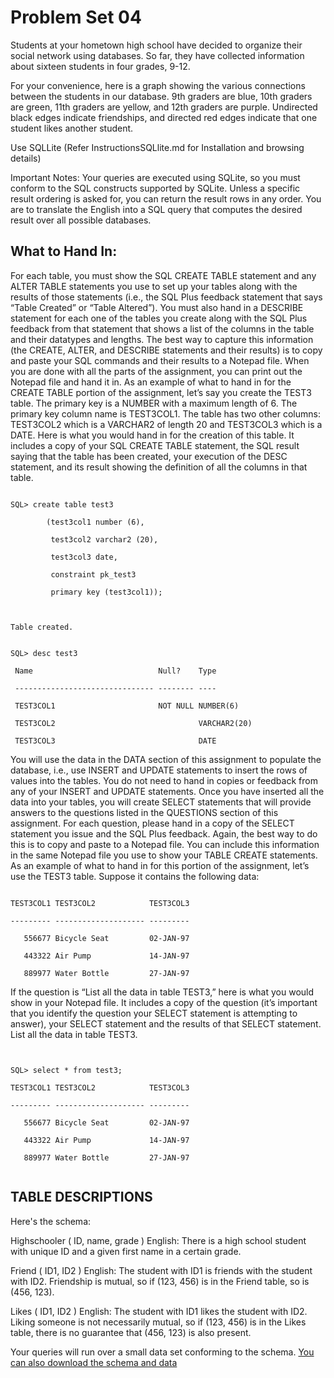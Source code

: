 Problem Set 04
==============

Students at your hometown high school have decided to organize their social network using databases. 
So far, they have collected information about sixteen students in four grades, 9-12. 

For your convenience, here is a graph showing the various connections between the students in our database. 
9th graders are blue, 10th graders are green, 11th graders are yellow, and 12th graders are purple. 
Undirected black edges indicate friendships, and directed red edges indicate that one student likes another student.

Use SQLLite (Refer InstructionsSQLlite.md for Installation and browsing details)

Important Notes:
Your queries are executed using SQLite, so you must conform to the SQL constructs supported by SQLite.
Unless a specific result ordering is asked for, you can return the result rows in any order.
You are to translate the English into a SQL query that computes the desired result over all possible databases. 

What to Hand In:
---------------

For each table, you must show the SQL CREATE TABLE statement and any ALTER TABLE statements you use to set up your tables along with the results of those statements (i.e., the SQL Plus feedback statement that says “Table Created” or “Table Altered”). You must also hand in a DESCRIBE statement for each one of the tables you create along with the SQL Plus feedback from that statement that shows a list of the columns in the table and their datatypes and lengths.
The best way to capture this information (the CREATE, ALTER, and DESCRIBE statements and their results) is to copy and paste your SQL commands and their results to a Notepad file. When you are done with all the parts of the assignment, you can print out the Notepad file and hand it in. As an example of what to hand in for the CREATE TABLE portion of the assignment, let’s say you create the TEST3 table. The primary key is a NUMBER with a maximum length of 6. The primary key column name is TEST3COL1. The table has two other columns: TEST3COL2 which is a VARCHAR2 of length 20 and TEST3COL3 which is a DATE.
Here is what you would hand in for the creation of this table. It includes a copy of your SQL CREATE TABLE statement, the SQL result saying that the table has been created, your execution of the DESC statement, and its result showing the definition of all the columns in that table.

```

SQL> create table test3

        (test3col1 number (6),

         test3col2 varchar2 (20),

         test3col3 date,

         constraint pk_test3

         primary key (test3col1));

 

Table created.

```


```

SQL> desc test3

 Name                            Null?    Type

 ------------------------------- -------- ----

 TEST3COL1                       NOT NULL NUMBER(6)

 TEST3COL2                                VARCHAR2(20)

 TEST3COL3                                DATE

```


You will use the data in the DATA section of this assignment to populate the database, i.e., use INSERT and UPDATE statements to insert the rows of values into the tables. You do not need to hand in copies or feedback from any of your INSERT and UPDATE statements. Once you have inserted all the data into your tables, you will create SELECT statements that will provide answers to the questions listed in the QUESTIONS section of this assignment. For each question, please hand in a copy of the SELECT statement you issue and the SQL Plus feedback. Again, the best way to do this is to copy and paste to a Notepad file. You can include this information in the same Notepad file you use to show your TABLE CREATE statements.
As an example of what to hand in for this portion of the assignment, let’s use the TEST3 table. Suppose it contains the following data:

```

TEST3COL1 TEST3COL2            TEST3COL3

--------- -------------------- ---------

   556677 Bicycle Seat         02-JAN-97

   443322 Air Pump             14-JAN-97

   889977 Water Bottle         27-JAN-97

```

If the question is “List all the data in table TEST3,” here is what you would show in your Notepad file. It includes a copy of the question (it’s important that you identify the question your SELECT statement is attempting to answer), your SELECT statement and the results of that SELECT statement. List all the data in table TEST3.

```


SQL> select * from test3;

TEST3COL1 TEST3COL2            TEST3COL3

--------- -------------------- ---------

   556677 Bicycle Seat         02-JAN-97

   443322 Air Pump             14-JAN-97

   889977 Water Bottle         27-JAN-97
   
```

TABLE DESCRIPTIONS
--------------------
Here's the schema: 

Highschooler ( ID, name, grade ) 
English: There is a high school student with unique ID and a given first name in a certain grade. 

Friend ( ID1, ID2 ) 
English: The student with ID1 is friends with the student with ID2. Friendship is mutual, so if (123, 456) is in the Friend table, so is (456, 123). 

Likes ( ID1, ID2 ) 
English: The student with ID1 likes the student with ID2. Liking someone is not necessarily mutual, so if (123, 456) is in the Likes table, there is no guarantee that (456, 123) is also present. 

Your queries will run over a small data set conforming to the schema. [You can also download the schema and data](https://s3-us-west-2.amazonaws.com/prod-c2g/db/Winter2013/files/social.sql)